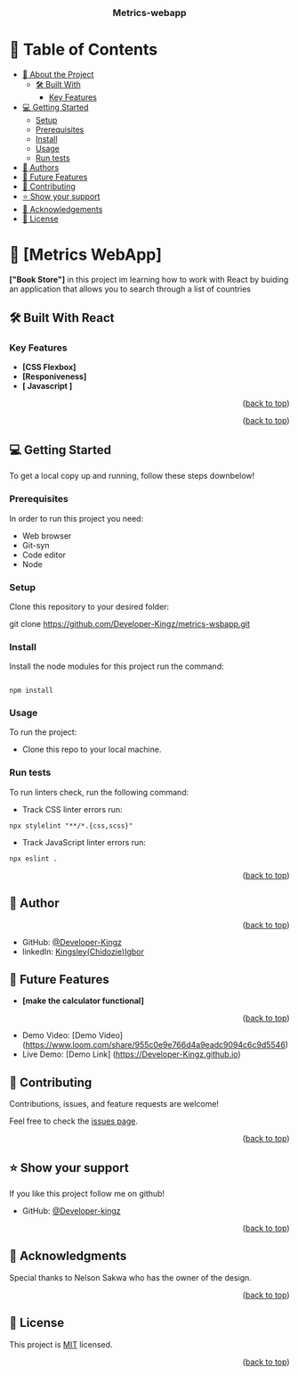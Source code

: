 <a name="readme-top"></a>

<div align="center">

  <br/>

  <h3><b>Metrics-webapp</b></h3>

</div>

<!-- TABLE OF CONTENTS -->

# 📗 Table of Contents

-   [📖 About the Project](#about-project)
    -   [🛠 Built With](#built-with)
        -   [Key Features](#key-features)
-   [💻 Getting Started](#getting-started)
    -   [Setup](#setup)
    -   [Prerequisites](#prerequisites)
    -   [Install](#install)
    -   [Usage](#usage)
    -   [Run tests](#run-tests)
-   [👥 Authors](#authors)
-   [🔭 Future Features](#future-features)
-   [🤝 Contributing](#contributing)
-   [⭐️ Show your support](#support)
-   [🙏 Acknowledgements](#acknowledgements)
-   [📝 License](#license)

<!-- PROJECT DESCRIPTION -->

# 📖 [Metrics WebApp] <a name="Metrics WebApp"></a>

**["Book Store"]** in this project im learning how to work with React by buiding an application that allows you to search through a list of countries 

## 🛠 Built With <a name="built-with">React</a>

<!-- Features -->

### Key Features <a name="key-features"></a>

-   **[CSS Flexbox]**
-   **[Responiveness]**
-   **[ Javascript ]**

<p align="right">(<a href="#readme-top">back to top</a>)</p>

<p align="right">(<a href="#readme-top">back to top</a>)</p>

<!-- GETTING STARTED -->

## 💻 Getting Started <a name="getting-started"></a>

To get a local copy up and running, follow these steps downbelow!

### Prerequisites

In order to run this project you need:

-   Web browser
-   Git-syn
-   Code editor
-   Node

### Setup

Clone this repository to your desired folder:

git clone https://github.com/Developer-Kingz/metrics-wsbapp.git

### Install

Install the node modules for this project run the command:

```

npm install

```

### Usage

To run the project:

-   Clone this repo to your local machine.

### Run tests

To run linters check, run the following command:

-   Track CSS linter errors run:

```
npx stylelint "**/*.{css,scss}"
```

-   Track JavaScript linter errors run:

```
npx eslint .
```

<p align="right">(<a href="#readme-top">back to top</a>)</p>

<!-- AUTHORS -->

## 👥 Author <a name="author"></a>

<p align="right">(<a href="#readme-top">back to top</a>)</p>

-   GitHub: [@Developer-Kingz](https://github.com/Developer-Kingz)
-   linkedIn: [Kingsley(Chidozie)Igbor](https://www.linkedin.com/in/kingsley-igbor-14b04720b/)

<!-- FUTURE FEATURES -->

## 🔭 Future Features <a name="future-features"></a>

-   **[make the calculator functional]**

<p align="right">(<a href="#readme-top">back to top</a>)</p>

- Demo Video: [Demo Video] (https://www.loom.com/share/955c0e9e766d4a9eadc9094c6c9d5546)
- Live Demo: [Demo Link] (https://Developer-Kingz.github.io)

<!-- CONTRIBUTING -->

## 🤝 Contributing <a name="contributing"></a>

Contributions, issues, and feature requests are welcome!

Feel free to check the [issues page](../../issues/).

<p align="right">(<a href="#readme-top">back to top</a>)</p>

<!-- SUPPORT -->

## ⭐️ Show your support <a name="support"></a>

If you like this project follow me on github!

-   GitHub: [@Developer-kingz](https://github.com/Developer-kingz)

<p align="right">(<a href="#readme-top">back to top</a>)</p>

<!-- ACKNOWLEDGEMENTS -->

## 🙏 Acknowledgments <a name="acknowledgements"></a>
Special thanks to Nelson Sakwa who has the owner of the design.

<p align="right">(<a href="#readme-top">back to top</a>)</p>

<!-- LICENSE -->

## 📝 License <a name="license"></a>

This project is [MIT](./LICENSE) licensed.

<p align="right">(<a href="#readme-top">back to top</a>)</p>
